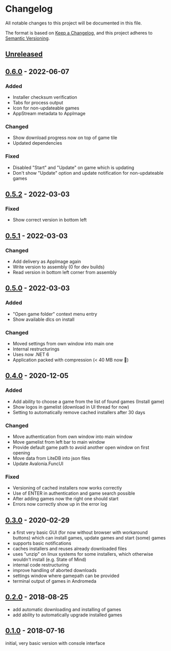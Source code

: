 # Changelog
All notable changes to this project will be documented in this file.

The format is based on [Keep a Changelog](https://keepachangelog.com/en/1.0.0/),
and this project adheres to [Semantic Versioning](https://semver.org/spec/v2.0.0.html).

## [Unreleased]

## [0.6.0] - 2022-06-07

### Added

-   Installer checksum verification
-   Tabs for process output
-   Icon for non-updateable games
-   AppStream metadata to AppImage

### Changed

-   Show download progress now on top of game tile
-   Updated dependencies

### Fixed

-   Disabled "Start" and "Update" on game which is updating
-   Don't show "Update" option and update notification for non-updateable games

## [0.5.2] - 2022-03-03

### Fixed

-   Show correct version in bottom left

## [0.5.1] - 2022-03-03

### Changed

-   Add delivery as AppImage again
-   Write version to assembly (0 for dev builds)
-   Read version in bottom left corner from assembly

## [0.5.0] - 2022-03-03

### Added
-   "Open game folder" context menu entry
-   Show available dlcs on install

### Changed
-   Moved settings from own window into main one
-   Internal restructurings
-   Uses now .NET 6
-   Application packed with compression (< 40 MB now 🎉)

## [0.4.0] - 2020-12-05

### Added
-   Add ability to choose a game from the list of found games (Install game)
-   Show logos in gamelist (download in UI thread for now)
-   Setting to automatically remove cached installers after 30 days

### Changed
-   Move authentication from own window into main window
-   Move gamelist from left bar to main window
-   Provide default game path to avoid another open window on first opening
-   Move data from LiteDB into json files
-   Update Avalonia.FuncUI

### Fixed
-   Versioning of cached installers now works correctly
-   Use of ENTER in authentication and game search possible
-   After adding games now the right one should start
-   Errors now correctly show up in the error log

## [0.3.0] - 2020-02-29

-   a first very basic GUI (for now without browser with workaround buttons) which can install games, update games and start (some) games
-   supports basic notifications
-   caches installers and reuses already downloaded files
-   uses "unzip" on linux systems for some installers, which otherwise wouldn't install (e.g. State of Mind)
-   internal code restructuring
-   improve handling of aborted downloads
-   settings window where gamepath can be provided
-   terminal output of games in Andromeda

## [0.2.0] - 2018-08-25

-   add automatic downloading and installing of games
-   add ability to automatically upgrade installed games

## [0.1.0] - 2018-07-16

initial, very basic version with console interface

[Unreleased]: https://github.com/NicoVIII/Basealize/compare/v0.6.0...HEAD
[0.6.0]: https://github.com/NicoVIII/Basealize/compare/v0.5.2..v0.6.0
[0.5.2]: https://github.com/NicoVIII/Basealize/compare/v0.5.1..v0.5.2
[0.5.1]: https://github.com/NicoVIII/Basealize/compare/v0.5.0..v0.5.1
[0.5.0]: https://github.com/NicoVIII/Basealize/compare/v0.4.0..v0.5.0
[0.4.0]: https://github.com/NicoVIII/Basealize/compare/v0.3.0..v0.4.0
[0.3.0]: https://github.com/NicoVIII/Basealize/compare/v0.2.0..v0.3.0
[0.2.0]: https://github.com/NicoVIII/Basealize/compare/v0.1.0..v0.2.0
[0.1.0]: https://github.com/NicoVIII/Basealize/releases/v0.1.0
